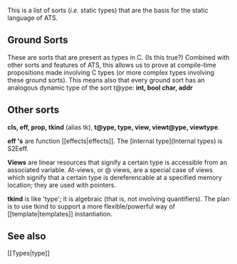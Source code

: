 This is a list of sorts (*i.e.* static types) that are the basis for the
static language of ATS.

## Ground Sorts

These are sorts that are present as types in C. (Is this true?) Combined
with other sorts and features of ATS, this allows us to prove at
compile-time propositions made involving C types (or more complex types
involving these ground sorts). This means also that every ground sort has an
analogous dynamic type of the sort t@ype: **int, bool char, addr**

## Other sorts

**cls, eff, prop, tkind** (alias tk), **t@ype, type, view, viewt@ype, viewtype**.

**eff 's** are function [[effects|effects]]. The [internal type](Internal types) is S2Eeff.  

**Views** are linear resources that signify a certain type is accessible from an associated variable. At-views, or @ views, are a special case of views which signify that a certain type is dereferencable at a specified memory location; they are used with pointers.

**tkind** is like 'type'; it is algebraic (that is, not involving quantifiers). The plan is to use tkind to support a more flexible/powerful way of [[template|templates]] instantiation.

## See also

[[Types|type]]
